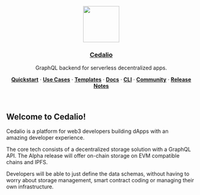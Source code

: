 <p align="center">
  <a href="https://cedalio.com">
    <img src="https://cedalio-static-content.s3.amazonaws.com/cedalio-logo.svg" height="96">
    <h3 align="center">Cedalio</h3>
  </a>
</p>

<p align="center">
  GraphQL backend for serverless decentralized apps.
</p>

<p align="center">
  <a href="https://docs.cedalio.com/"><strong>Quickstart</strong></a> ·
  <a href="https://docs.cedalio.com/use-cases/dao-use-case"><strong>Use Cases</strong></a> ·
  <a href="https://cedalio.com/on-boarding.html?email=guest@github.com"><strong>Templates</strong></a> ·
  <a href="https://docs.cedalio.com/"><strong>Docs</strong></a> ·
  <a href="https://docs.cedalio.com/bifrost-cli-commands"><strong>CLI</strong></a> ·
  <a href="https://discord.gg/kSdhmb9UUT"><strong>Community</strong></a> ·
  <a href="https://docs.cedalio.com/technology/release-notes"><strong>Release Notes</strong></a>
</p>

<br/>

## Welcome to Cedalio!

Cedalio is a platform for web3 developers building dApps with an amazing developer experience. 

The core tech consists of a decentralized storage solution with a GraphQL API. The Alpha release will offer on-chain storage on EVM compatible chains and IPFS. 

Developers will be able to just define the data schemas, without having to worry about storage management, smart contract coding or managing their own infrastructure.
